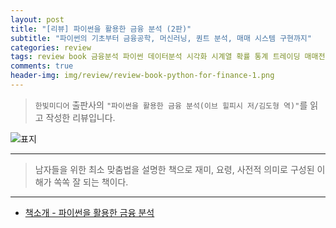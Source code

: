 ```yaml
---  
layout: post  
title: "[리뷰] 파이썬을 활용한 금융 분석 (2판)"  
subtitle: "파이썬의 기초부터 금융공학, 머신러닝, 퀀트 분석, 매매 시스템 구현까지"  
categories: review  
tags: review book 금융분석 파이썬 데이터분석 시각화 시계열 확률 통계 트레이딩 매매전략 파생상품 자동화 포트폴리오 가치평가 프레임워크    
comments: true  
header-img: img/review/review-book-python-for-finance-1.png
---  
```

  
> `한빛미디어` 출판사의 `"파이썬을 활용한 금융 분석(이브 힐피시 저/김도형 역)"`를 읽고 작성한 리뷰입니다.  

![표지](https://theorydb.github.io/assets/img/review/review-book-python-for-finance-1.png)  

---

> 남자들을 위한 최소 맞춤법을 설명한 책으로 재미, 요령, 사전적 의미로 구성된 이해가 쏙쏙 잘 되는 책이다.


---

* [책소개 - 파이썬을 활용한 금융 분석](http://www.yes24.com/Product/Goods/108553612)


